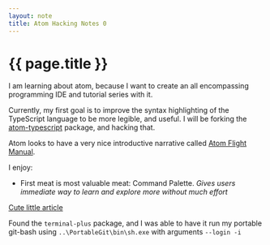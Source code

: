 ```yaml
---
layout: note
title: Atom Hacking Notes 0
---
```


{{ page.title }}
================

I am learning about atom, because I want to create an all encompassing programming IDE and tutorial series with it.

Currently, my first goal is to improve the syntax highlighting of the TypeScript language to be more legible, and useful. I will be forking the [atom-typescript](https://atom.io/packages/atom-typescript) package, and hacking that.

Atom looks to have a very nice introductive narrative called [Atom Flight Manual](https://atom.io/docs/latest/).

I enjoy:

 * First meat is most valuable meat: Command Palette. _Gives users immediate way to learn and explore more without much effort_



[Cute little article](http://www.jonobacon.org/2015/11/16/atom-my-new-favorite-code-editor/)

Found the `terminal-plus` package, and I was able to have it run my portable git-bash using `..\PortableGit\bin\sh.exe` with arguments `--login -i`
